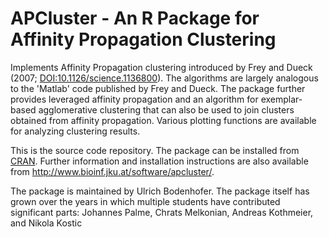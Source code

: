 # APCluster - An R Package for Affinity Propagation Clustering
Implements Affinity Propagation clustering introduced by Frey and
Dueck (2007;
[DOI:10.1126/science.1136800](http://dx.doi.org/10.1126/science.1136800)).
The algorithms are largely
analogous to the 'Matlab' code published by Frey and Dueck.
The package further provides leveraged affinity propagation and an
algorithm for exemplar-based agglomerative clustering that can also be
used to join clusters obtained from affinity propagation. Various
plotting functions are available for analyzing clustering results.

This is the source code repository. The package can be installed from
[CRAN](https://CRAN.R-project.org/package=apcluster).
Further information and installation instructions are also available from
http://www.bioinf.jku.at/software/apcluster/.

The package is maintained by Ulrich Bodenhofer. The package itself has grown
over the years in which multiple students have contributed
significant parts: Johannes Palme, Chrats Melkonian, Andreas Kothmeier, and
Nikola Kostic